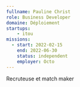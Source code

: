 ```yaml
---
fullname: Pauline Christ
role: Business Developer
domaine: Déploiement
startups:
    - itou
missions:
  - start: 2022-02-15
    end: 2022-06-30
    status: independent
    employer: Octo
---
```


Recruteuse et match maker 
